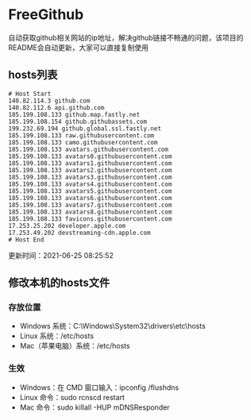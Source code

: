 # FreeGithub
自动获取github相关网站的ip地址，解决github链接不畅通的问题，该项目的README会自动更新，大家可以直接复制使用

## hosts列表
```base
# Host Start
140.82.114.3 github.com
140.82.112.6 api.github.com
185.199.108.133 github.map.fastly.net
185.199.108.154 github.githubassets.com
199.232.69.194 github.global.ssl.fastly.net
185.199.108.133 raw.githubusercontent.com
185.199.108.133 camo.githubusercontent.com
185.199.108.133 avatars.githubusercontent.com
185.199.108.133 avatars0.githubusercontent.com
185.199.108.133 avatars1.githubusercontent.com
185.199.108.133 avatars2.githubusercontent.com
185.199.108.133 avatars3.githubusercontent.com
185.199.108.133 avatars4.githubusercontent.com
185.199.108.133 avatars5.githubusercontent.com
185.199.108.133 avatars6.githubusercontent.com
185.199.108.133 avatars7.githubusercontent.com
185.199.108.133 avatars8.githubusercontent.com
185.199.108.133 favicons.githubusercontent.com
17.253.25.202 developer.apple.com
17.253.49.202 devstreaming-cdn.apple.com
# Host End
```

更新时间：2021-06-25 08:25:52

## 修改本机的hosts文件
### 存放位置
* Windows 系统：C:\Windows\System32\drivers\etc\hosts
* Linux 系统：/etc/hosts
* Mac（苹果电脑）系统：/etc/hosts

### 生效
* Windows：在 CMD 窗口输入：ipconfig /flushdns
* Linux 命令：sudo rcnscd restart
* Mac 命令：sudo killall -HUP mDNSResponder